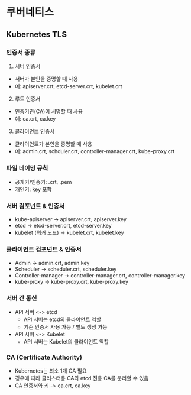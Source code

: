 # 쿠버네티스

## Kubernetes TLS

### 인증서 종류
1. 서버 인증서
  - 서버가 본인을 증명할 때 사용
  - 예: apiserver.crt, etcd-server.crt, kubelet.crt
2. 루트 인증서
  - 인증기관(CA)이 서명할 때 사용
  - 예: ca.crt, ca.key
3. 클라이언트 인증서
  - 클라이언트가 본인을 증명할 때 사용
  - 예: admin.crt, schduler.crt, controller-manager.crt, kube-proxy.crt

### 파일 네이밍 규칙
- 공개키/인증키: .crt, .pem
- 개인키: key 포함

### 서버 컴포넌트 & 인증서
- kube-apiserver -> apiserver.crt, apiserver.key
- etcd -> etcd-server.crt, etcd-server.key
- kubelet (워커 노드) -> kubelet.crt, kubelet.key

### 클라이언트 컴포넌트 & 인증서
- Admin -> admin.crt, admin.key
- Scheduler -> scheduler.crt, scheduler.key
- Controller-manager -> controller-manager.crt, controller-manager.key
- kube-proxy -> kube-proxy.crt, kube-proxy.key

### 서버 간 통신
- API 서버 <-> etcd
  - API 서버는 etcd의 클라이언트 역할
  - 기존 인증서 사용 가능 / 별도 생성 가능
- API 서버 <-> Kubelet
  - API 서버는 Kubelet의 클라이언트 역할

### CA (Certificate Authority)
- Kubernetes는 최소 1개 CA 필요
- 경우에 따라 클러스터용 CA와 etcd 전용 CA를 분리할 수 있음
- CA 인증서와 키 -> ca.crt, ca.key